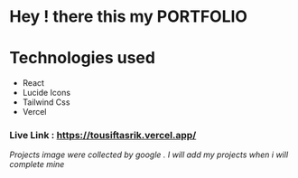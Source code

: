 # Hey ! there this my PORTFOLIO

# Technologies used

- React
- Lucide Icons
- Tailwind Css
- Vercel

### Live Link : https://tousiftasrik.vercel.app/

*Projects image were collected by google . I will add my projects when i will complete mine*